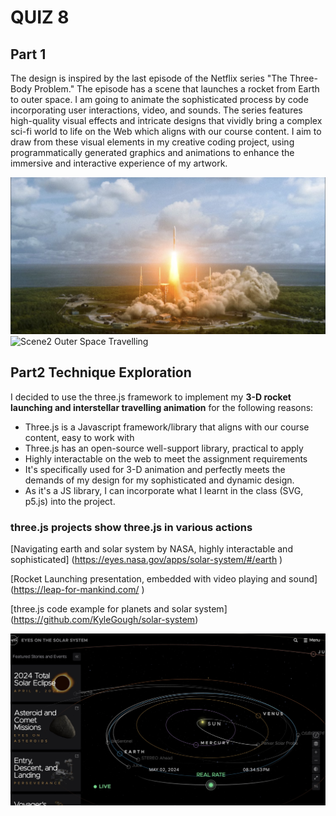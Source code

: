 # QUIZ 8 

## Part 1 
The design is inspired by the last episode of the Netflix series "The Three-Body Problem."  The episode has a scene that launches a rocket from Earth to outer space. I am going to animate the sophisticated process by code incorporating user interactions, video, and sounds.
The series features high-quality visual effects and intricate designs that vividly bring a complex sci-fi world to life on the Web which aligns with our course content.  I aim to draw from these visual elements in my creative coding project, using programmatically generated graphics and animations to enhance the immersive and interactive experience of my artwork.

![Scene1 Launching Image](readme_images/rocket.png)
![Scene2 Outer Space Travelling](readme_images/solar.png)


## Part2 Technique Exploration 
I decided to use the three.js framework to implement my **3-D rocket launching and interstellar travelling animation** for the following reasons:
- Three.js is a Javascript framework/library that aligns with our course content, easy to work with
- Three.js has an open-source well-support library, practical to apply
- Highly interactable on the web to meet the assignment requirements
- It's specifically used for 3-D animation and perfectly meets the demands of my design for my sophisticated and dynamic design.
- As it's a JS library, I can incorporate what I learnt in the class (SVG, p5.js) into the project.

### three.js projects show three.js in various actions 
[Navigating earth and solar system by NASA, highly interactable  and sophisticated]
(https://eyes.nasa.gov/apps/solar-system/#/earth )
 
 [Rocket Launching presentation, embedded with video playing and sound]
 (https://leap-for-mankind.com/  )
 
[three.js code example for planets and solar system]
(https://github.com/KyleGough/solar-system)

![Three.js NASA Project on Web](readme_images/presentation.jpg)
